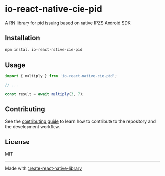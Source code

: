 # io-react-native-cie-pid

A RN library for pid issuing based on native IPZS Android SDK

## Installation

```sh
npm install io-react-native-cie-pid
```

## Usage

```js
import { multiply } from 'io-react-native-cie-pid';

// ...

const result = await multiply(3, 7);
```

## Contributing

See the [contributing guide](CONTRIBUTING.md) to learn how to contribute to the repository and the development workflow.

## License

MIT

---

Made with [create-react-native-library](https://github.com/callstack/react-native-builder-bob)
